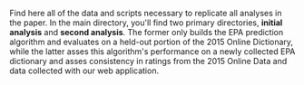 Find here all of the data and scripts necessary to replicate all analyses in the paper. In the main directory, you'll find two primary directories, **initial analysis** and **second analysis**. The former only builds the EPA prediction algorithm and evaluates on a held-out portion of the 2015 Online Dictionary, while the latter asses this algorithm's performance on a newly collected EPA dictionary and asses consistency in ratings from the 2015 Online Data and data collected with our web application.
